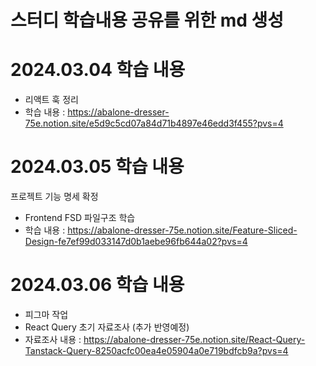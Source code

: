 # 스터디 학습내용 공유를 위한 md 생성 

# 2024.03.04 학습 내용 
- 리액트 훅 정리 
- 학습 내용 : https://abalone-dresser-75e.notion.site/e5d9c5cd07a84d71b4897e46edd3f455?pvs=4

# 2024.03.05 학습 내용
프로젝트 기능 명세 확정

- Frontend FSD 파일구조 학습
- 학습 내용 : https://abalone-dresser-75e.notion.site/Feature-Sliced-Design-fe7ef99d033147d0b1aebe96fb644a02?pvs=4


# 2024.03.06 학습 내용
- 피그마 작업
- React Query 초기 자료조사 (추가 반영예정)
- 자료조사 내용 : https://abalone-dresser-75e.notion.site/React-Query-Tanstack-Query-8250acfc00ea4e05904a0e719bdfcb9a?pvs=4

